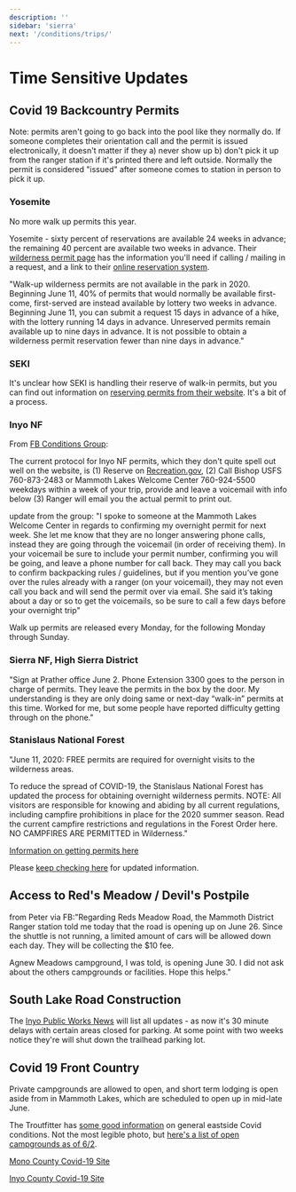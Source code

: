 ```yaml
---
description: ''
sidebar: 'sierra'
next: '/conditions/trips/'
---
```


# Time Sensitive Updates

## Covid 19 Backcountry Permits

Note: permits aren't going to go back into the pool like they normally do. If someone completes their orientation call and the permit is issued electronically, it doesn't matter if they a) never show up b) don't pick it up from the ranger station if it's printed there and left outside. Normally the permit is considered "issued" after someone comes to station in person to pick it up.

### Yosemite

No more walk up permits this year.

Yosemite - sixty percent of reservations are available 24 weeks in advance; the remaining 40 percent are available two weeks in advance. Their [wilderness permit page](https://www.nps.gov/yose/planyourvisit/wpres.htm) has the information you'll need if calling / mailing in a request, and a link to their [online reservation system](https://yosemite.org/yosemite-wilderness-permit-request-form/).

"Walk-up wilderness permits are not available in the park in 2020. Beginning June 11, 40% of permits that would normally be available first-come, first-served are instead available by lottery two weeks in advance. Beginning June 11, you can submit a request 15 days in advance of a hike, with the lottery running 14 days in advance. Unreserved permits remain available up to nine days in advance. It is not possible to obtain a wilderness permit reservation fewer than nine days in advance."

### SEKI

It's unclear how SEKI is handling their reserve of walk-in permits, but you can find out information on [reserving permits from their website](https://www.nps.gov/seki/planyourvisit/wilderness_permits.htm). It's a bit of a process.

### Inyo NF

From [FB Conditions Group](https://www.facebook.com/groups/1578540459102320/permalink/2641571529465869/):

The current protocol for Inyo NF permits, which they don't quite spell out well on the website, is (1) Reserve on [Recreation.gov](https://www.recreation.gov/permits/233262?q=Inyo%20National%20Forest%20-%20Wilderness%20Permits), (2) Call Bishop USFS 760-873-2483 or Mammoth Lakes Welcome Center 760-924-5500 weekdays within a week of your trip, provide  and leave a voicemail with info below (3) Ranger will email you the actual permit to print out.

update from the group: "I spoke to someone at the Mammoth Lakes Welcome Center in regards to confirming my overnight permit for next week. She let me know that they are no longer answering phone calls, instead they are going through the voicemail (in order of receiving them). In your voicemail be sure to include your permit number, confirming you will be going, and leave a phone number for call back. They may call you back to confirm backpacking rules / guidelines, but if you mention you’ve gone over the rules already with a ranger (on your voicemail), they may not even call you back and will send the permit over via email. She said it’s taking about a day or so to get the voicemails, so be sure to call a few days before your overnight trip"

Walk up permits are released every Monday, for the following Monday through Sunday.

### Sierra NF, High Sierra District

"Sign at Prather office June 2. Phone Extension 3300 goes to the person in charge of permits. They leave the permits in the box by the door. My understanding is they are only doing same or next-day “walk-in” permits at this time. Worked for me, but some people have reported difficulty getting through on the phone."

### Stanislaus National Forest

"June 11, 2020: FREE permits are required for overnight visits to the wilderness areas.

To reduce the spread of COVID-19, the Stanislaus National Forest has updated the process for obtaining overnight wilderness permits. NOTE: All visitors are responsible for knowing and abiding by all current regulations, including campfire prohibitions in place for the 2020 summer season. Read the current campfire restrictions and regulations in the Forest Order here. NO CAMPFIRES ARE PERMITTED in Wilderness."

[Information on getting permits here](https://www.fs.usda.gov/attmain/stanislaus/specialplaces)

Please [keep checking here](https://www.fs.usda.gov/stanislaus/) for updated information.

## Access to Red's Meadow / Devil's Postpile

from Peter via FB:"Regarding Reds Meadow Road, the Mammoth District Ranger station told me today that the road is opening up on June 26. Since the shuttle is not running, a limited amount of cars will be allowed down each day. They will be collecting the $10 fee.

Agnew Meadows campground, I was told, is opening June 30. I did not ask about the others campgrounds or facilities. Hope this helps."

## South Lake Road Construction

The [Inyo Public Works News](https://www.inyocounty.us/residents/info-center/inyo-county-news-feed?dept=27) will list all updates - as now it's 30 minute delays with certain areas closed for parking. At some point with two weeks notice they're will shut down the trailhead parking lot.

## Covid 19 Front Country 

Private campgrounds are allowed to open, and short term lodging is open aside from in Mammoth Lakes, which are scheduled to open up in mid-late June.

The Troutfitter has [some good information](https://thetroutfitter.com/fish-report) on general eastside Covid conditions. Not the most legible photo, but [here's a list of open campgrounds as of 6/2](https://thetroutfitter.com/assets/content/images/FishReport/CustomerImages/91840.jpg).

[Mono County Covid-19 Site](https://coronavirus.monocounty.ca.gov/)

[Inyo County Covid-19 Site](https://www.inyocounty.us/covid-19)
